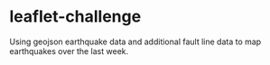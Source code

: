 # leaflet-challenge

Using geojson earthquake data and additional fault line data to map earthquakes over the last week.
